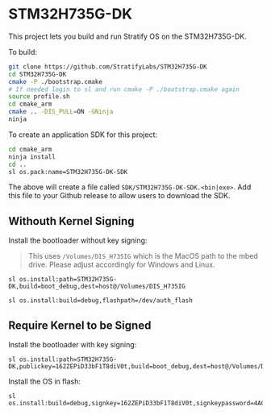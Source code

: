 # STM32H735G-DK

This project lets you build and run Stratify OS on the STM32H735G-DK.

To build:

```sh
git clone https://github.com/StratifyLabs/STM32H735G-DK
cd STM32H735G-DK
cmake -P ./bootstrap.cmake
# If needed login to sl and run cmake -P ./bootstrap.cmake again
source profile.sh
cd cmake_arm
cmake .. -DIS_PULL=ON -GNinja
ninja
```

To create an application SDK for this project:

```sh
cd cmake_arm
ninja install
cd ..
sl os.pack:name=STM32H735G-DK-SDK
```

The above will create a file called `SDK/STM32H735G-DK-SDK.<bin|exe>`. Add this file to your Github release to allow users to download the SDK.



## Withouth Kernel Signing

Install the bootloader without key signing:

> This uses `/Volumes/DIS_H735IG` which is the MacOS path to the mbed drive. Please adjust accordingly for Windows and Linux.

```
sl os.install:path=STM32H735G-DK,build=boot_debug,dest=host@/Volumes/DIS_H735IG
```


```
sl os.install:build=debug,flashpath=/dev/auth_flash
```


## Require Kernel to be Signed

Install the bootloader with key signing:

```
sl os.install:path=STM32H735G-DK,publickey=162ZEPiD33bF1T8diV0t,build=boot_debug,dest=host@/Volumes/DIS_H735IG,key,rekey
```

Install the OS in flash:

```
sl os.install:build=debug,signkey=162ZEPiD33bF1T8diV0t,signkeypassword=4AC673981E969BBC9C33933800960A7F57EC0F9036CAABB2E1CF09402E9B391E,flashpath=/dev/auth_flash
```
